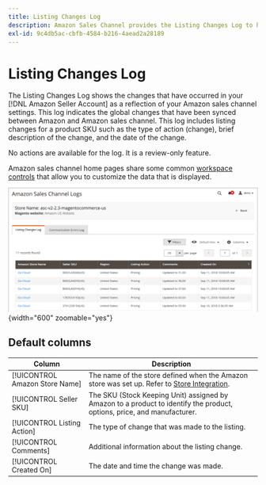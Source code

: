 ```yaml
---
title: Listing Changes Log
description: Amazon Sales Channel provides the Listing Changes Log to help you monitor the affected changes in your Amazon Seller account.
exl-id: 9c4db5ac-cbfb-4584-b216-4aead2a28189
---
```

# Listing Changes Log

The Listing Changes Log shows the changes that have occurred in your [!DNL Amazon Seller Account] as a reflection of your Amazon sales channel settings. This log indicates the global changes that have been synced between Amazon and Amazon sales channel. This log includes listing changes for a product SKU such as the type of action (change), brief description of the change, and the date of the change.

No actions are available for the log. It is a review-only feature.

Amazon sales channel home pages share some common [workspace controls](./workspace-controls.md) that allow you to customize the data that is displayed.

![Listing Changes Log](assets/amazon-listing-changes-log.png){width="600" zoomable="yes"}

## Default columns

|Column|Description|
|--- |--- |
|[!UICONTROL Amazon Store Name] |The name of the store defined when the Amazon store was set up. Refer to [Store Integration](./store-integration.md). |
|[!UICONTROL Seller SKU] |The SKU (Stock Keeping Unit) assigned by Amazon to a product to identify the product, options, price, and manufacturer. |
|[!UICONTROL Listing Action] |The type of change that was made to the listing. |
|[!UICONTROL Comments] |Additional information about the listing change. |
|[!UICONTROL Created On] |The date and time the change was made. |
